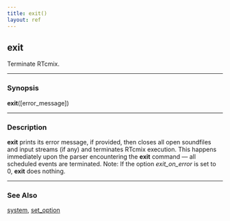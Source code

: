 ```yaml
---
title: exit()
layout: ref
---
```


## exit

Terminate RTcmix.

-----

### Synopsis

**exit**([error_message])

-----

### Description

**exit** prints its error message, if provided, then closes all open
soundfiles and input streams (if any) and terminates RTcmix execution.
This happens immediately upon the parser encountering the **exit** command
&mdash; all scheduled events are terminated.  Note: If the option
*exit\_on\_error* is set to 0, **exit**
does nothing.

-----

### See Also

[system](system.html), [set\_option](set_option.html)
